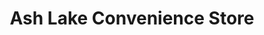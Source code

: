 ---
title: "Ash Lake Convenience Store"
url: /st-johns/ash-lake-convenience-store/
shop: convenience
---